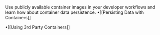 Use publicly available container images in your developer workflows and learn how about container data persistence.
•[[Persisting Data with Containers]]

•[[Using 3rd Party Containers]]